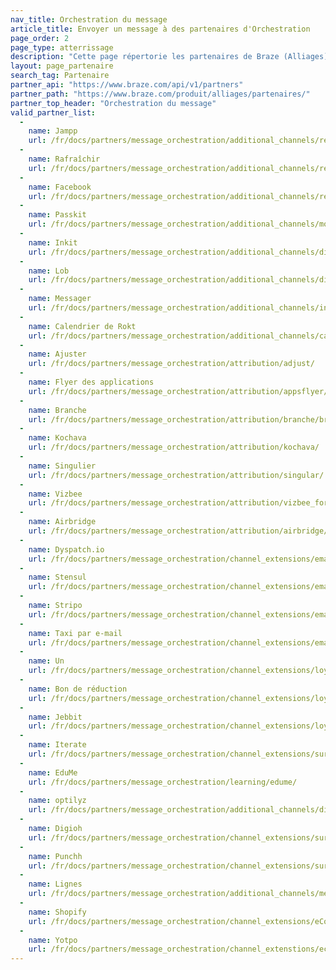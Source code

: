 ```yaml
---
nav_title: Orchestration du message
article_title: Envoyer un message à des partenaires d'Orchestration
page_order: 2
page_type: atterrissage
description: "Cette page répertorie les partenaires de Braze (Alliages) qui vous permettent d'orchestrer vos messages avec des retards, des modèles de courriel, des promotions, des attributions et plus encore !"
layout: page_partenaire
search_tag: Partenaire
partner_api: "https://www.braze.com/api/v1/partners"
partner_path: "https://www.braze.com/produit/alliages/partenaires/"
partner_top_header: "Orchestration du message"
valid_partner_list:
  - 
    name: Jampp
    url: /fr/docs/partners/message_orchestration/additional_channels/retargeting/jampp/
  - 
    name: Rafraîchir
    url: /fr/docs/partners/message_orchestration/additional_channels/retargeting/remerge/
  - 
    name: Facebook
    url: /fr/docs/partners/message_orchestration/additional_channels/retargeting/facebook/
  - 
    name: Passkit
    url: /fr/docs/partners/message_orchestration/additional_channels/mobile_wallet/passkit/
  - 
    name: Inkit
    url: /fr/docs/partners/message_orchestration/additional_channels/direct_mail/inkit/
  - 
    name: Lob
    url: /fr/docs/partners/message_orchestration/additional_channels/direct_mail/lob/
  - 
    name: Messager
    url: /fr/docs/partners/message_orchestration/additional_channels/instant_chat/messenger/
  - 
    name: Calendrier de Rokt
    url: /fr/docs/partners/message_orchestration/additional_channels/calendar/rokt_calendar/
  - 
    name: Ajuster
    url: /fr/docs/partners/message_orchestration/attribution/adjust/
  - 
    name: Flyer des applications
    url: /fr/docs/partners/message_orchestration/attribution/appsflyer/
  - 
    name: Branche
    url: /fr/docs/partners/message_orchestration/attribution/branche/branche_pour_deeplinking/
  - 
    name: Kochava
    url: /fr/docs/partners/message_orchestration/attribution/kochava/
  - 
    name: Singulier
    url: /fr/docs/partners/message_orchestration/attribution/singular/
  - 
    name: Vizbee
    url: /fr/docs/partners/message_orchestration/attribution/vizbee_for_tv_deeplinking/
  - 
    name: Airbridge
    url: /fr/docs/partners/message_orchestration/attribution/airbridge/
  - 
    name: Dyspatch.io
    url: /fr/docs/partners/message_orchestration/channel_extensions/email_templates/dyspatch/
  - 
    name: Stensul
    url: /fr/docs/partners/message_orchestration/channel_extensions/email_templates/stensul/
  - 
    name: Stripo
    url: /fr/docs/partners/message_orchestration/channel_extensions/email_templates/stripo/
  - 
    name: Taxi par e-mail
    url: /fr/docs/partners/message_orchestration/channel_extensions/email_templates/taxi_for_email/
  - 
    name: Un
    url: /fr/docs/partners/message_orchestration/channel_extensions/loyalty/talonone/
  - 
    name: Bon de réduction
    url: /fr/docs/partners/message_orchestration/channel_extensions/loyalty/voucherify/
  - 
    name: Jebbit
    url: /fr/docs/partners/message_orchestration/channel_extensions/loyalty/jebbit/
  - 
    name: Iterate
    url: /fr/docs/partners/message_orchestration/channel_extensions/surveys/iterate/
  - 
    name: EduMe
    url: /fr/docs/partners/message_orchestration/learning/edume/
  - 
    name: optilyz
    url: /fr/docs/partners/message_orchestration/additional_channels/direct_mail/optilyz/
  - 
    name: Digioh
    url: /fr/docs/partners/message_orchestration/channel_extensions/surveys/digioh
  - 
    name: Punchh
    url: /fr/docs/partners/message_orchestration/channel_extensions/surveys/digioh/
  - 
    name: Lignes
    url: /fr/docs/partners/message_orchestration/additional_channels/messaging/line/
  - 
    name: Shopify
    url: /fr/docs/partners/message_orchestration/channel_extensions/eCommerce/shopify/
  - 
    name: Yotpo
    url: /fr/docs/partners/message_orchestration/channel_extenstions/ecommerce/yotpo/
---
```


